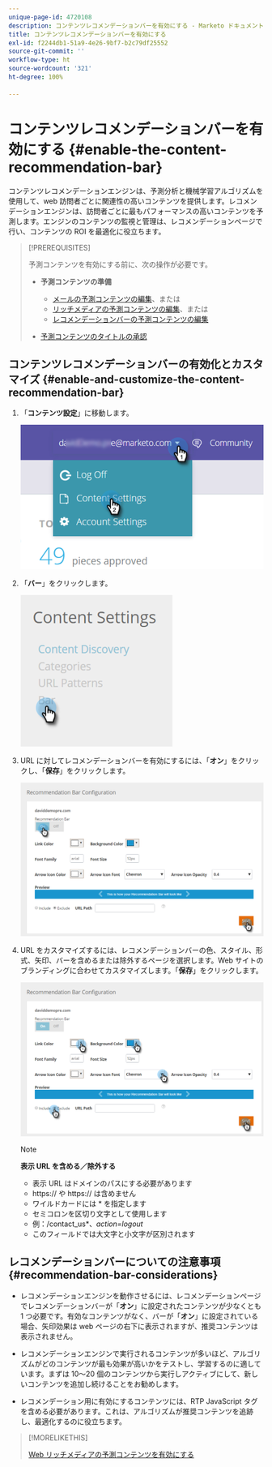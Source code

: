 ```yaml
---
unique-page-id: 4720108
description: コンテンツレコメンデーションバーを有効にする - Marketo ドキュメント - 製品ドキュメント
title: コンテンツレコメンデーションバーを有効にする
exl-id: f2244db1-51a9-4e26-9bf7-b2c79df25552
source-git-commit: ''
workflow-type: ht
source-wordcount: '321'
ht-degree: 100%

---
```


# コンテンツレコメンデーションバーを有効にする {#enable-the-content-recommendation-bar}

コンテンツレコメンデーションエンジンは、予測分析と機械学習アルゴリズムを使用して、web 訪問者ごとに関連性の高いコンテンツを提供します。レコメンデーションエンジンは、訪問者ごとに最もパフォーマンスの高いコンテンツを予測します。エンジンのコンテンツの監視と管理は、レコメンデーションページで行い、コンテンツの ROI を最適化に役立ちます。

>[!PREREQUISITES]
>
>予測コンテンツを有効にする前に、次の操作が必要です。
>
>* **予測コンテンツの準備**
>
>   * [メールの予測コンテンツの編集](/help/marketo/product-docs/predictive-content/working-with-predictive-content/edit-predictive-content-for-emails.md)、または
>   * [リッチメディアの予測コンテンツの編集](/help/marketo/product-docs/predictive-content/working-with-predictive-content/edit-predictive-content-for-rich-media.md)、または
>   * [レコメンデーションバーの予測コンテンツの編集](/help/marketo/product-docs/predictive-content/working-with-predictive-content/edit-predictive-content-for-the-recommendation-bar.md)
>
>* [予測コンテンツのタイトルの承認](/help/marketo/product-docs/predictive-content/working-with-all-content/approve-a-title-for-predictive-content.md)


## コンテンツレコメンデーションバーの有効化とカスタマイズ {#enable-and-customize-the-content-recommendation-bar}

1. 「**コンテンツ設定**」に移動します。

   ![](assets/settings-dropdown-hand.png)

1. 「**バー**」をクリックします。

   ![](assets/content-settings-bar-hand.png)

1. URL に対してレコメンデーションバーを有効にするには、「**オン**」をクリックし、「**保存**」をクリックします。

   ![](assets/bar-enable.png)

1. URL をカスタマイズするには、レコメンデーションバーの色、スタイル、形式、矢印、バーを含めるまたは除外するページを選択します。Web サイトのブランディングに合わせてカスタマイズします。「**保存**」をクリックします。

   ![](assets/bar-customize-details-hands.png)

   >[!NOTE]
   >
   >**表示 URL を含める／除外する**
   >
   >* 表示 URL はドメインのパスにする必要があります
   >* https:// や https:// は含めません
   >* ワイルドカードには * を指定します
   >* セミコロンを区切り文字として使用します
   >* 例：/contact_us*、*action=logout*
   >* このフィールドでは大文字と小文字が区別されます


## レコメンデーションバーについての注意事項 {#recommendation-bar-considerations}

* レコメンデーションエンジンを動作させるには、レコメンデーションページでレコメンデーションバーが「**オン**」に設定されたコンテンツが少なくとも 1 つ必要です。有効なコンテンツがなく、バーが「**オン**」に設定されている場合、矢印効果は web ページの右下に表示されますが、推奨コンテンツは表示されません。

* レコメンデーションエンジンで実行されるコンテンツが多いほど、アルゴリズムがどのコンテンツが最も効果が高いかをテストし、学習するのに適しています。まずは 10～20 個のコンテンツから実行しアクティブにして、新しいコンテンツを追加し続けることをお勧めします。
* レコメンデーション用に有効にするコンテンツには、RTP JavaScript タグを含める必要があります。これは、アルゴリズムが推奨コンテンツを追跡し、最適化するのに役立ちます。

>[!MORELIKETHIS]
>
>[Web リッチメディアの予測コンテンツを有効にする](/help/marketo/product-docs/predictive-content/enabling-predictive-content/enable-predictive-content-for-web-rich-media.md)
